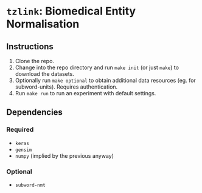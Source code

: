 # `tzlink`: Biomedical Entity Normalisation

## Instructions

1. Clone the repo.
1. Change into the repo directory and run `make init` (or just `make`) to download the datasets.
1. Optionally run `make optional` to obtain additional data resources (eg. for subword-units). Requires authentication.
1. Run `make run` to run an experiment with default settings.


## Dependencies

### Required
* `keras`
* `gensim`
* `numpy` (implied by the previous anyway)

### Optional
* `subword-nmt`
